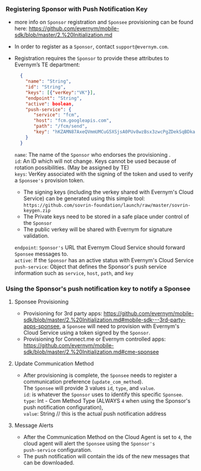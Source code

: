 ### Registering Sponsor with Push Notification Key
- more info on `Sponsor` registration and `Sponsee` provisioning can be found here: https://github.com/evernym/mobile-sdk/blob/master/2.%20Initialization.md 
- In order to register as a `Sponsor`, contact `support@evernym.com`.
- Registration requires the `Sponsor` to provide these attributes to Evernym’s TE department: 
    ```json
      {
        "name": "String",
        "id": "String",
        "keys": [{"verKey":"VK"}],
        "endpoint": "String",
        "active": boolean,
        "push-service": { 
           "service": "fcm", 
           "host": "fcm.googleapis.com", 
           "path": "/fcm/send",
           "key": "hKZAMN87AxeQVmmUMCuG5XSjsA0PUv8wzBsx3zwcPgZDekSqBDkaCU1R-Di1f3rQP3U8"
        } 
      }
    ```
    `name`: The name of the `Sponsor` who endorses the provisioning . \
    `id`: An ID which will not change. Keys cannot be used because of rotation possibilities. (May be assigned by TE) \
    `keys`: VerKey associated with the signing of the token and used to verify a `Sponsee's` provision token. 
     - The signing keys (including the verkey shared with Evernym's Cloud Service) can be generated using this simple tool: `https://github.com/sovrin-foundation/launch/raw/master/sovrin-keygen.zip` 
     - The Private keys need to be stored in a safe place under control of the `Sponsor` 
     - The public verkey will be shared with Evernym for signature validation.
     
    `endpoint`: `Sponsor's` URL that Evernym Cloud Service should forward `Sponsee` messages to. \
    `active`: If the `Sponsor` has an active status with Evernym's Cloud Service  \
    `push-service`: Object that defines the Sponsor's push service information such as `service`, `host`, `path`, and `key`
    
### Using the Sponsor's push notification key to notify a Sponsee
1. Sponsee Provisioning 
   - Provisioning for 3rd party apps: https://github.com/evernym/mobile-sdk/blob/master/2.%20Initialization.md#mobile-sdk---3rd-party-apps-sponsee, a `Sponsee` will need to provision with Evernym's Cloud Service using a token signed by the `Sponsor`.
   - Provisioning for Connect.me or Evernym controlled apps: https://github.com/evernym/mobile-sdk/blob/master/2.%20Initialization.md#cme-sponsee
2. Update Communication Method 
   - After provisioning is complete, the `Sponsee` needs to register a communication preference (`update_com_method`). \
   The `Sponsee` will provide 3 values `id`, `type`, and `value`. \
          `id`: is whatever the `Sponsor` uses to identify this specific `Sponsee`. \
          `type`: Int - Com Method Type (ALWAYS `4` when using the Sponsor's push notification configuration), \
          `value`: String // this is the actual push notification address
      
3. Message Alerts
   - After the Communication Method on the Cloud Agent is set to `4`, the cloud agent will alert the `Sponsee` using the `Sponsor's` \
   `push-service` configuration.
   - The push notification will contain the ids of the new messages that can be downloaded.


